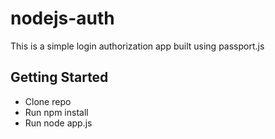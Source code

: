 # nodejs-auth
This is a simple login authorization app built using passport.js

## Getting Started
* Clone repo
* Run npm install
* Run node app.js
